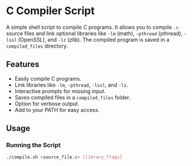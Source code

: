 # C Compiler Script

A simple shell script to compile C programs. It allows you to compile `.c` source files and link optional libraries like `-lm` (math), `-pthread` (pthread), `-lssl` (OpenSSL), and `-lz` (zlib). The compiled program is saved in a `compiled_files` directory.

## Features

- Easily compile C programs.
- Link libraries like `-lm`, `-pthread`, `-lssl`, and `-lz`.
- Interactive prompts for missing input.
- Saves compiled files in a `compiled_files` folder.
- Option for verbose output.
- Add to your PATH for easy access.


## Usage

### Running the Script

```bash
./compile.sh <source_file.c> [library_flags]
